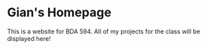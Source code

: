 # Gian's Homepage

This is a website for BDA 594. All of my projects for the class will be displayed here!
